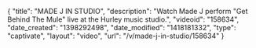 {
    "title": "MADE J IN STUDIO",
    "description": "Watch Made J perform \"Get Behind The Mule\" live at the Hurley music studio.",
    "videoid": "158634",
    "date_created": "1398292498",
    "date_modified": "1418181332",
    "type": "captivate",
    "layout": "video",
    "url": "\/v\/made-j-in-studio\/158634"
}